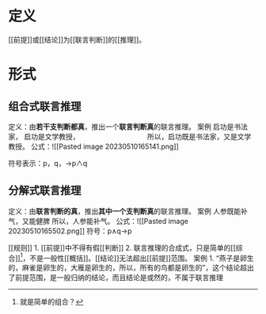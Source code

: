 # 定义
[[前提]]或[[结论]]为[[联言判断]]的[[推理]]。
# 形式
## 组合式联言推理
定义：由**若干支判断都真**，推出一个**联言判断真**的联言推理。
案例
	启功是书法家，
	启功是文学教授，　　　　　　　　　　
	所以，启功既是书法家，又是文学教授。
公式：![[Pasted image 20230510165141.png]] 

符号表示：p，q，→p∧q
## 分解式联言推理
定义：由**联言判断的真**，推出**其中一个支判断真**的联言推理。
案例
	人参既能补气，又能健脾
	所以，人参能补气。
公式：![[Pasted image 20230510165502.png]] 
符号：p∧q→p

[[规则]] 
	1. [[前提]]中不得有假[[判断]]
	2. 联言推理的合成式，只是简单的[[综合]][^1]，不是一般性[[概括]]。[[结论]]无法超出[[前提]]范围。
案例
	1. “燕子是卵生的，麻雀是卵生的，大雁是卵生的，所以，所有的鸟都是卵生的”，这个结论超出了前提范围，是一般归纳的结论，而且结论是或然的，不属于联言推理

[^1]: 就是简单的组合？